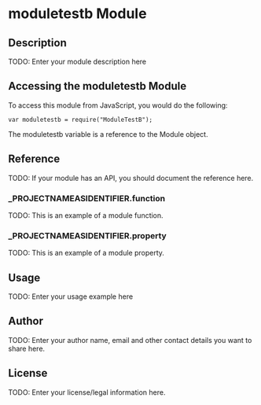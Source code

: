 # moduletestb Module

## Description

TODO: Enter your module description here

## Accessing the moduletestb Module

To access this module from JavaScript, you would do the following:

	var moduletestb = require("ModuleTestB");

The moduletestb variable is a reference to the Module object.	

## Reference

TODO: If your module has an API, you should document
the reference here.

### ___PROJECTNAMEASIDENTIFIER__.function

TODO: This is an example of a module function.

### ___PROJECTNAMEASIDENTIFIER__.property

TODO: This is an example of a module property.

## Usage

TODO: Enter your usage example here

## Author

TODO: Enter your author name, email and other contact
details you want to share here. 

## License

TODO: Enter your license/legal information here.
